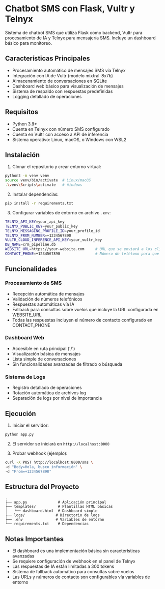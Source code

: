 # Chatbot SMS con Flask, Vultr y Telnyx
Sistema de chatbot SMS que utiliza Flask como backend, Vultr para procesamiento de IA y Telnyx para mensajería SMS. Incluye un dashboard básico para monitoreo.

## Características Principales

- Procesamiento automático de mensajes SMS vía Telnyx
- Integración con IA de Vultr (modelo mixtral-8x7b)
- Almacenamiento de conversaciones en SQLite
- Dashboard web básico para visualización de mensajes
- Sistema de respaldo con respuestas predefinidas
- Logging detallado de operaciones

## Requisitos

- Python 3.8+
- Cuenta en Telnyx con número SMS configurado
- Cuenta en Vultr con acceso a API de inferencia
- Sistema operativo: Linux, macOS, o Windows con WSL2

## Instalación

1. Clonar el repositorio y crear entorno virtual:
```bash
python3 -m venv venv
source venv/bin/activate  # Linux/macOS
.\venv\Scripts\activate   # Windows
```

2. Instalar dependencias:
```bash
pip install -r requirements.txt
```

3. Configurar variables de entorno en archivo `.env`:
```bash
TELNYX_API_KEY=your_api_key
TELNYX_PUBLIC_KEY=your_public_key
TELNYX_MESSAGING_PROFILE_ID=your_profile_id
TELNYX_FROM_NUMBER=+1234567890
VULTR_CLOUD_INFERENCE_API_KEY=your_vultr_key
DB_NAME=crm_pipeline.db
WEBSITE_URL=https://your-website.com     # URL que se enviará a los clientes en las respuestas automáticas
CONTACT_PHONE=+1234567890                # Número de teléfono para que los clientes se comuniquen
```

## Funcionalidades

### Procesamiento de SMS
- Recepción automática de mensajes
- Validación de números telefónicos
- Respuestas automáticas vía IA
- Fallback para consultas sobre vuelos que incluye la URL configurada en WEBSITE_URL
- Todas las respuestas incluyen el número de contacto configurado en CONTACT_PHONE

### Dashboard Web
- Accesible en ruta principal ('/')
- Visualización básica de mensajes
- Lista simple de conversaciones
- Sin funcionalidades avanzadas de filtrado o búsqueda

### Sistema de Logs
- Registro detallado de operaciones
- Rotación automática de archivos log
- Separación de logs por nivel de importancia

## Ejecución

1. Iniciar el servidor:
```bash
python app.py
```

2. El servidor se iniciará en `http://localhost:8000`

3. Probar webhook (ejemplo):
```bash
curl -X POST http://localhost:8000/sms \
-d "Body=Hola, busco información" \
-d "From=+1234567890"
```

## Estructura del Proyecto
```
.
├── app.py              # Aplicación principal
├── templates/          # Plantillas HTML básicas
│   └── dashboard.html  # Dashboard simple
├── logs/              # Directorio de logs
├── .env               # Variables de entorno
└── requirements.txt    # Dependencias
```

## Notas Importantes

- El dashboard es una implementación básica sin características avanzadas
- Se requiere configuración de webhook en el panel de Telnyx
- Las respuestas de IA están limitadas a 300 tokens
- Sistema de fallback automático para consultas sobre vuelos
- Las URLs y números de contacto son configurables vía variables de entorno
